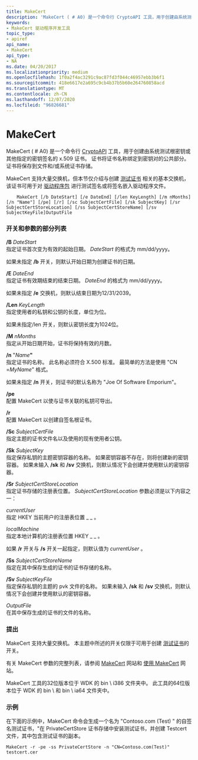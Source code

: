 ```yaml
---
title: MakeCert
description: 'MakeCert ( # A0) 是一个命令行 CryptoAPI 工具，用于创建由系统测试根密钥或其他指定的密钥签名的 x.509 证书。'
keywords:
- MakeCert 驱动程序开发工具
topic_type:
- apiref
api_name:
- MakeCert
api_type:
- NA
ms.date: 04/20/2017
ms.localizationpriority: medium
ms.openlocfilehash: 1f0a2f4ac3291c9ac87fd3f044c46957ebb3b6f1
ms.sourcegitcommit: 418e6617e2a695c9cb4b37b5b60e264760858acd
ms.translationtype: MT
ms.contentlocale: zh-CN
ms.lasthandoff: 12/07/2020
ms.locfileid: "96826681"
---
```

# <a name="makecert"></a>MakeCert


MakeCert ( # A0) 是一个命令行 [CryptoAPI](/windows/win32/seccrypto/cryptography-portal) 工具，用于创建由系统测试根密钥或其他指定的密钥签名的 x.509 证书。 证书将证书名称绑定到密钥对的公共部分。 证书将保存到文件和/或系统证书存储。

MakeCert 支持大量交换机，但本节仅介绍与创建 [测试证书](../install/makecert-test-certificate.md) 相关的基本交换机，该证书可用于对 [驱动程序包](../install/driver-packages.md) 进行测试签名或将签名嵌入驱动程序文件。

```
    MakeCert [/b DateStart] [/e DateEnd] [/len KeyLength] [/m nMonths] [/n "Name"] [/pe] [/r] [/sc SubjectCertFile] [/sk SubjectKey] [/sr SubjectCertStoreLocation] [/ss SubjectCertStoreName] [/sv SubjectKeyFile]OutputFile
```

### <a name="span-idpartial_list_of_switches_and_argumentsspanspan-idpartial_list_of_switches_and_argumentsspanpartial-list-of-switches-and-arguments"></a><span id="partial_list_of_switches_and_arguments"></span><span id="PARTIAL_LIST_OF_SWITCHES_AND_ARGUMENTS"></span>开关和参数的部分列表

<span id="_b_DateStart"></span><span id="_b_datestart"></span><span id="_B_DATESTART"></span>**/B** *DateStart*  
指定证书首次变为有效的起始日期。 *DateStart* 的格式为 mm/dd/yyyy。

如果未指定 **/b** 开关，则默认开始日期为创建证书的日期。

<span id="_e_DateEnd"></span><span id="_e_dateend"></span><span id="_E_DATEEND"></span>**/E** *DateEnd*  
指定证书有效期结束的结束日期。 *DateEnd* 的格式为 mm/dd/yyyy。

如果未指定 **/e** 交换机，则默认结束日期为12/31/2039。

<span id="_len_KeyLength"></span><span id="_len_keylength"></span><span id="_LEN_KEYLENGTH"></span>**/Len** *KeyLength*  
指定使用者的私钥和公钥的长度，单位为位。

如果未指定/len 开关，则默认密钥长度为1024位。

<span id="_m_nMonths"></span><span id="_m_nmonths"></span><span id="_M_NMONTHS"></span>**/M** *nMonths*  
指定从开始日期开始，证书将保持有效的月数。

<span id="_n__Name_"></span><span id="_n__name_"></span><span id="_N__NAME_"></span>**/n** "<em>Name</em>**"**  
指定证书的名称。 此名称必须符合 X.500 标准。 最简单的方法是使用 "CN =*MyName*" 格式。

如果未指定 **/n** 开关，则证书的默认名称为 "Joe Of Software Emporium"。

<span id="_pe"></span><span id="_PE"></span>**/pe**  
配置 MakeCert 以使与证书关联的私钥可导出。

<span id="_r"></span><span id="_R"></span>**/r**  
配置 MakeCert 以创建自签名根证书。

<span id="_sc_SubjectCertFile"></span><span id="_sc_subjectcertfile"></span><span id="_SC_SUBJECTCERTFILE"></span>**/Sc** *SubjectCertFile*  
指定主题的证书文件名以及使用的现有使用者公钥。

<span id="_sk_SubjectKey"></span><span id="_sk_subjectkey"></span><span id="_SK_SUBJECTKEY"></span>**/Sk** *SubjectKey*  
指定保存私钥的主题密钥容器的名称。 如果密钥容器不存在，则将创建新的密钥容器。 如果未输入 **/sk** 和 **/sv** 交换机，则默认情况下会创建并使用默认的密钥容器。

<span id="_sr_SubjectCertStoreLocation"></span><span id="_sr_subjectcertstorelocation"></span><span id="_SR_SUBJECTCERTSTORELOCATION"></span>**/Sr** *SubjectCertStoreLocation*  
指定证书存储的注册表位置。 *SubjectCertStoreLocation* 参数必须是以下内容之一：

<span id="currentUser"></span><span id="currentuser"></span><span id="CURRENTUSER"></span>*currentUser*  
指定 HKEY 当前用户的注册表位置 \_ \_ 。

<span id="localMachine"></span><span id="localmachine"></span><span id="LOCALMACHINE"></span>*localMachine*  
指定本地计算机的注册表位置 HKEY \_ \_ 。

如果 **/r** 开关与 **/s** 开关一起指定，则默认值为 *currentUser* 。

<span id="_ss_SubjectCertStoreName"></span><span id="_ss_subjectcertstorename"></span><span id="_SS_SUBJECTCERTSTORENAME"></span>**/Ss** *SubjectCertStoreName*  
指定在其中保存生成的证书的证书存储的名称。

<span id="_sv_SubjectKeyFile"></span><span id="_sv_subjectkeyfile"></span><span id="_SV_SUBJECTKEYFILE"></span>**/Sv** *SubjectKeyFile*  
指定保存私钥的主题的 pvk 文件的名称。 如果未输入 **/sk** 和 **/sv** 交换机，则默认情况下会创建并使用默认的密钥容器。

<span id="OutputFile"></span><span id="outputfile"></span><span id="OUTPUTFILE"></span>*OutputFile*  
在其中保存生成的证书的文件的名称。

### <a name="span-idcommentsspanspan-idcommentsspancomments"></a><span id="comments"></span><span id="COMMENTS"></span>提出

MakeCert 支持大量交换机。 本主题中所述的开关仅限于可用于创建 [测试证书](../install/makecert-test-certificate.md)的开关。

有关 MakeCert 参数的完整列表，请参阅 [MakeCert](/windows/win32/seccrypto/makecert) 网站和 [使用 MakeCert](/windows/win32/seccrypto/using-makecert) 网站。

MakeCert 工具的32位版本位于 WDK 的 bin \\ i386 文件夹中。 此工具的64位版本位于 WDK 的 bin \\ 和 bin \\ ia64 文件夹中。

### <a name="span-idexamplesspanspan-idexamplesspanexamples"></a><span id="examples"></span><span id="EXAMPLES"></span>示例

在下面的示例中，MakeCert 命令会生成一个名为 "Contoso.com (Test) " 的自签名测试证书，"在 PrivateCertStore 证书存储中安装测试证书，并创建 Testcert 文件，其中包含测试证书的副本。

```
MakeCert -r -pe -ss PrivateCertStore -n "CN=Contoso.com(Test)" testcert.cer
```

 


